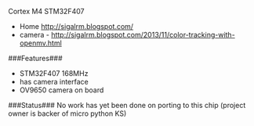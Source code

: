 Cortex M4 STM32F407 
* Home http://sigalrm.blogspot.com/
* camera - http://sigalrm.blogspot.com/2013/11/color-tracking-with-openmv.html

###Features###
* STM32F407 168MHz
* has camera interface
* OV9650 camera on board

###Status###
No work has yet been done on porting to this chip
(project owner is backer of micro python KS)
